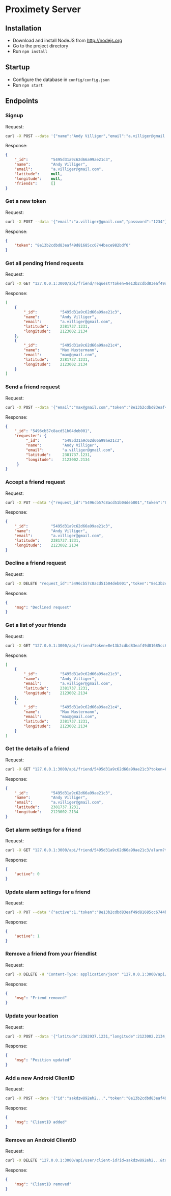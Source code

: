 # Proximety Server

## Installation
- Download and install NodeJS from http://nodejs.org
- Go to the project directory
- Run ```npm install```

## Startup
- Configure the database in ```config/config.json```
- Run ```npm start```

## Endpoints

### Signup
Request:
```bash
curl -X POST --data '{"name":"Andy Villiger","email":"a.villiger@gmail.com","password":"1234","password_confirm":"1234"}' -H "Content-Type: application/json" "127.0.0.1:3000/api/signup"
```

Response:
```json
{
    "_id":          "5495d31a9c62d66a99ae21c3",
    "name":         "Andy Villiger",
    "email":        "a.villiger@gmail.com",
    "latitude":     null,
    "longitude":    null,
    "friends":      []
}
```

### Get a new token
Request:
```bash
curl -X POST --data '{"email":"a.villiger@gmail.com","password":"1234"}' -H "Content-Type: application/json" "127.0.0.1:3000/api/token"
```

Response:
```json
{
    "token": "8e13b2cdbd83eaf49d81685cc6744bece982bdf0"
}
```

### Get all pending friend requests
Request:
```bash
curl -X GET "127.0.0.1:3000/api/friend/request?token=8e13b2cdbd83eaf49d81685cc6744bece982bdf0"
```

Response:
```json
[
    {
        "_id":          "5495d31a9c62d66a99ae21c3",
        "name":         "Andy Villiger",
        "email":        "a.villiger@gmail.com",
        "latitude":     2381737.1231,
        "longitude":    2123002.2134
    },
    {
        "_id":          "5495d31a9c62d66a99ae21c4",
        "name":         "Max Mustermann",
        "email":        "max@gmail.com",
        "latitude":     2381737.1231,
        "longitude":    2123002.2134
    }
]
```

### Send a friend request
Request:
```bash
curl -X POST --data '{"email":"max@gmail.com","token":"8e13b2cdbd83eaf49d81685cc6744bece982bdf0"}' -H "Content-Type: application/json" "127.0.0.1:3000/api/friend/request"
```

Response:
```json
{
    "_id": "5496cb57c8acd51b04deb001",
    "requester": {
         "_id":          "5495d31a9c62d66a99ae21c3",
         "name":         "Andy Villiger",
         "email":        "a.villiger@gmail.com",
         "latitude":     2381737.1231,
         "longitude":    2123002.2134
     }
}
```

### Accept a friend request
Request:
```bash
curl -X PUT --data '{"request_id":"5496cb57c8acd51b04deb001","token":"8e13b2cdbd83eaf49d81685cc6744bece982bdf0"}' -H "Content-Type: application/json" "127.0.0.1:3000/api/friend/request"
```

Response:
```json
{
    "_id":          "5495d31a9c62d66a99ae21c3",
    "name":         "Andy Villiger",
    "email":        "a.villiger@gmail.com",
    "latitude":     2381737.1231,
    "longitude":    2123002.2134
}
```

### Decline a friend request
Request:
```bash
curl -X DELETE "request_id":"5496cb57c8acd51b04deb001","token":"8e13b2cdbd83eaf49d81685cc6744bece982bdf0"-H "Content-Type: application/json" "127.0.0.1:3000/api/friend/request?request_id=5496cb57c8acd51b04deb001&token=8e13b2cdbd83eaf49d81685cc6744bece982bdf0"
```

Response:
```json
{
    "msg": "Declined request"
}
```

### Get a list of your friends
Request:
```bash
curl -X GET "127.0.0.1:3000/api/friend?token=8e13b2cdbd83eaf49d81685cc6744bece982bdf0"
```

Response:
```json
[
    {
        "_id":          "5495d31a9c62d66a99ae21c3",
        "name":         "Andy Villiger",
        "email":        "a.villiger@gmail.com",
        "latitude":     2381737.1231,
        "longitude":    2123002.2134
    },
    {
        "_id":          "5495d31a9c62d66a99ae21c4",
        "name":         "Max Mustermann",
        "email":        "max@gmail.com",
        "latitude":     2381737.1231,
        "longitude":    2123002.2134
    }
]
```

### Get the details of a friend
Request:
```bash
curl -X GET "127.0.0.1:3000/api/friend/5495d31a9c62d66a99ae21c3?token=8e13b2cdbd83eaf49d81685cc6744bece982bdf0"
```

Response:
```json
{
    "_id":          "5495d31a9c62d66a99ae21c3",
    "name":         "Andy Villiger",
    "email":        "a.villiger@gmail.com",
    "latitude":     2381737.1231,
    "longitude":    2123002.2134
}
```
### Get alarm settings for a friend
Request:
```bash
curl -X GET "127.0.0.1:3000/api/friend/5495d31a9c62d66a99ae21c3/alarm?token=8e13b2cdbd83eaf49d81685cc6744bece982bdf0"
```

Response:
```json
{
    "active": 0
}
```

### Update alarm settings for a friend
Request:
```bash
curl -X PUT --data '{"active":1,"token":"8e13b2cdbd83eaf49d81685cc6744bece982bdf0"}' -H "Content-Type: application/json" "127.0.0.1:3000/api/friend/5495d31a9c62d66a99ae21c3/alarm"
```

Response:
```json
{
    "active": 1
}
```

### Remove a friend from your friendlist
Request:
```bash
curl -X DELETE -H "Content-Type: application/json" "127.0.0.1:3000/api/friend?friend_id=5495d31a9c62d66a99ae21c3&token=8e13b2cdbd83eaf49d81685cc6744bece982bdf0"
```

Response:
```json
{
    "msg": "Friend removed"
}
```

### Update your location
Request:
```bash
curl -X POST --data '{"latitude":2382937.1231,"longitude":2123002.2134,"token":"8e13b2cdbd83eaf49d81685cc6744bece982bdf0"}' -H "Content-Type: application/json" "127.0.0.1:3000/api/location"
```

Response:
```json
{
    "msg": "Position updated"
}
```

### Add a new Android ClientID
Request:
```bash
curl -X POST --data '{"id":"sakdzw892eh2...","token":"8e13b2cdbd83eaf49d81685cc6744bece982bdf0"}' -H "Content-Type: application/json" "127.0.0.1:3000/api/user/client-id"
```

Response:
```json
{
    "msg": "ClientID added"
}
```

### Remove an Android ClientID
Request:
```bash
curl -X DELETE "127.0.0.1:3000/api/user/client-id?id=sakdzw892eh2...&token=8e13b2cdbd83eaf49d81685cc6744bece982bdf0"
```

Response:
```json
{
    "msg": "ClientID removed"
}
```
